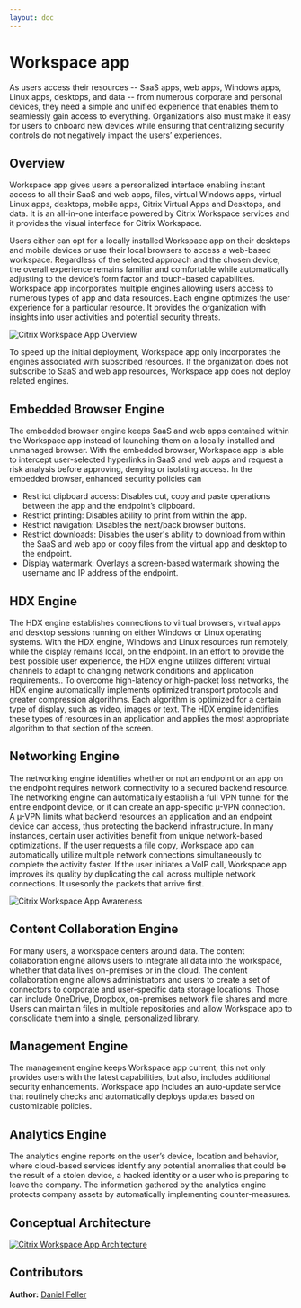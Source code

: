 ```yaml
---
layout: doc
---
```

# Workspace app

As users access their resources -- SaaS apps, web apps, Windows apps, Linux apps, desktops, and data -- from numerous corporate and personal devices, they need a simple and unified experience that enables them to seamlessly gain access to everything. Organizations also must make it easy for users to onboard new devices while ensuring that centralizing security controls do not negatively impact the users’ experiences.

## Overview

Workspace app gives users a personalized interface enabling instant access to all their SaaS and web apps, files, virtual Windows apps, virtual Linux apps, desktops, mobile apps, Citrix Virtual Apps and Desktops, and data. It is an all-in-one interface powered by Citrix Workspace services and it provides the visual interface for Citrix Workspace.

Users either can opt for a locally installed Workspace app on their desktops and mobile devices or use their local browsers to access a web-based workspace. Regardless of the selected approach and the chosen device, the overall experience remains familiar and comfortable while automatically adjusting to the device’s form factor and touch-based capabilities. Workspace app incorporates multiple engines allowing users access to numerous types of app and data resources. Each engine optimizes the user experience for a particular resource. It provides the organization with insights into user activities and potential security threats.

![Citrix Workspace App Overview](/en-us/tech-zone/learn/media/tech-briefs_workspace-app_workspaceapp-overview.png)

To speed up the initial deployment, Workspace app only incorporates the engines associated with subscribed resources. If the organization does not subscribe to SaaS and web app resources, Workspace app does not deploy related engines.

## Embedded Browser Engine

The embedded browser engine keeps SaaS and web apps contained within the Workspace app instead of launching them on a locally-installed and unmanaged browser. With the embedded browser, Workspace app is able to intercept user-selected hyperlinks in SaaS and web apps and request a risk analysis before approving, denying or isolating access. In the embedded browser, enhanced security policies can

-  Restrict clipboard access: Disables cut, copy and paste operations between the app and the endpoint’s clipboard.
-  Restrict printing: Disables ability to print from within the app.
-  Restrict navigation: Disables the next/back browser buttons.
-  Restrict downloads: Disables the user's ability to download from within the SaaS and web app or copy files from the virtual app and desktop to the endpoint.
-  Display watermark: Overlays a screen-based watermark showing the username and IP address of the endpoint.

## HDX Engine

The HDX engine establishes connections to virtual browsers, virtual apps and desktop sessions running on either Windows or Linux operating systems. With the HDX engine, Windows and Linux resources run remotely, while the display remains local, on the endpoint. In an effort to provide the best possible user experience, the HDX engine utilizes different virtual channels to adapt to changing network conditions and application requirements.. To overcome high-latency or high-packet loss networks, the HDX engine automatically implements optimized transport protocols and greater compression algorithms. Each algorithm is optimized for a certain type of display, such as  video, images or text. The HDX engine identifies these types of resources in an application and applies the most appropriate algorithm to that section of the screen.

## Networking Engine

The networking engine identifies whether or not an endpoint or an app on the endpoint requires network connectivity to a secured backend resource. The networking engine can automatically establish a full VPN tunnel for the entire endpoint device, or it can create an app-specific µ-VPN connection. A µ-VPN limits what backend resources an application and an endpoint device can access, thus protecting the backend infrastructure. In many instances, certain user activities benefit from unique network-based optimizations. If the user requests a file copy, Workspace app can automatically utilize multiple network connections simultaneously to complete the activity faster. If the user initiates a VoIP call, Workspace app improves its quality by duplicating the call across multiple network connections. It usesonly the packets that arrive first.

![Citrix Workspace App Awareness](/en-us/tech-zone/learn/media/tech-briefs_workspace-app_application-awareness.png)

## Content Collaboration Engine

For many users, a workspace centers around data. The content collaboration engine allows users to integrate all data into the workspace, whether that data lives on-premises or in the cloud. The content collaboration engine allows administrators and users to create a set of connectors to corporate and user-specific data storage locations. Those can include OneDrive, Dropbox, on-premises network file shares and more. Users can maintain files in multiple repositories and allow Workspace app to consolidate them into a single, personalized library.

## Management Engine

The management engine keeps Workspace app current; this not only provides users with the latest capabilities, but also, includes additional security enhancements. Workspace app includes an auto-update service that routinely checks and automatically deploys updates based on customizable policies.

## Analytics Engine

The analytics engine reports on the user’s device, location and behavior, where cloud-based services identify any potential anomalies that could be the result of a stolen device, a hacked identity or a user who is preparing to leave the company. The information gathered by the analytics engine protects company assets by automatically implementing counter-measures.

## Conceptual Architecture

[![Citrix Workspace App Architecture](/en-us/tech-zone/learn/media/tech-briefs_workspace-app_conceptual-architecture.png)](/en-us/tech-zone/learn/media/tech-briefs_workspace-app_conceptual-architecture.png)

## Contributors

**Author:** [Daniel Feller](https://twitter.com/djfeller)
